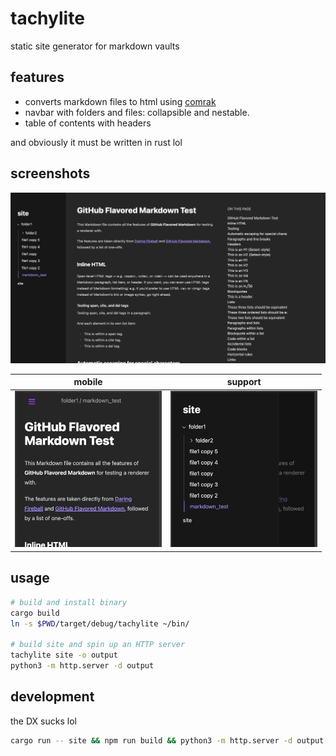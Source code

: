 # tachylite

static site generator for markdown vaults

## features

- converts markdown files to html using [comrak](https://github.com/kivikakk/comrak)
- navbar with folders and files: collapsible and nestable.
- table of contents with headers

and obviously it must be written in rust lol

## screenshots

![](./screenshots/desktop.png)

| mobile | support |
| -------- | ------- |
| <img src="./screenshots/mobile.png" height=250>  | <img src="./screenshots/mobile_menu.png" height=250>    |


## usage

```bash
# build and install binary
cargo build
ln -s $PWD/target/debug/tachylite ~/bin/

# build site and spin up an HTTP server
tachylite site -o output
python3 -m http.server -d output
```

## development

the DX sucks lol

```bash
cargo run -- site && npm run build && python3 -m http.server -d output
```
